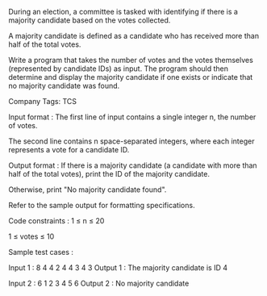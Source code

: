 During an election, a committee is tasked with identifying if there is a majority candidate based on the votes collected. 



A majority candidate is defined as a candidate who has received more than half of the total votes. 



Write a program that takes the number of votes and the votes themselves (represented by candidate IDs) as input. The program should then determine and display the majority candidate if one exists or indicate that no majority candidate was found.



Company Tags: TCS

Input format :
The first line of input contains a single integer n, the number of votes.

The second line contains n space-separated integers, where each integer represents a vote for a candidate ID.

Output format :
If there is a majority candidate (a candidate with more than half of the total votes), print the ID of the majority candidate.

Otherwise, print "No majority candidate found".



Refer to the sample output for formatting specifications.

Code constraints :
1 ≤ n ≤ 20

1 ≤ votes ≤ 10

Sample test cases :

Input 1 :
8
4 4 2 4 4 3 4 3
Output 1 :
The majority candidate is ID 4

Input 2 :
6
1 2 3 4 5 6
Output 2 :
No majority candidate 
